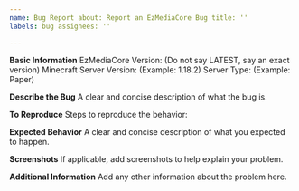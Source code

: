 ```yaml
---
name: Bug Report about: Report an EzMediaCore Bug title: ''
labels: bug assignees: ''

---
```


**Basic Information**
EzMediaCore Version: (Do not say LATEST, say an exact version)
Minecraft Server Version: (Example: 1.18.2)
Server Type: (Example: Paper)

**Describe the Bug**
A clear and concise description of what the bug is.

**To Reproduce**
Steps to reproduce the behavior:

**Expected Behavior**
A clear and concise description of what you expected to happen.

**Screenshots**
If applicable, add screenshots to help explain your problem.

**Additional Information**
Add any other information about the problem here.
